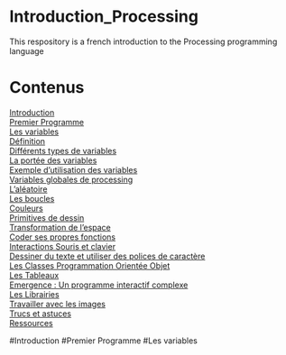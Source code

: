 # Introduction_Processing
This respository is a french introduction to the Processing programming language


# Contenus
[Introduction](#Introduction)<br>
[Premier Programme](#Premier-Programme)<br>
[Les variables](#Les-variables)<br>
	[Définition](#définition)<br>
	[Différents types de variables](#types)<br>
	[La portée des variables](#portée)<br>
	[Exemple d’utilisation des variables](#exemples)<br>
	[Variables globales de processing](#globales)<br>
[L’aléatoire](#L’aléatoire)<br>
[Les boucles](#Les-boucles)<br>
[Couleurs](#Couleurs)<br>
[Primitives de dessin](#Primitives-de-dessin)<br>
[Transformation de l’espace](#Transformation-de-l’espace)<br>
[Coder ses propres fonctions](#Coder-ses-propres-fonctions)<br>	
[Interactions Souris et clavier](#Interactions-Souris-et-clavier)<br>
[Dessiner du texte et utiliser des polices de caractère](#Dessiner-du-texte-et-utiliser-des-polices-de-caractère)<br>
[Les Classes Programmation Orientée Objet](#Les-Classes-Programmation-Orientée-Objet)<br>
[Les Tableaux](#Les-Tableaux)<br>
[Emergence : Un programme interactif complexe](#Emergence)<br>
[Les Librairies](#Les-Librairies)<br>
[Travailler avec les images](#Travailler-avec-les-images)<br>
[Trucs et astuces](#Trucs-et-astuces)<br>
[Ressources](#Ressources)<br>

<a name="Introduction"/>
#Introduction



<a name="Premier-Programme"/>
#Premier Programme




<a name="Les-variables"/>
#Les variables
